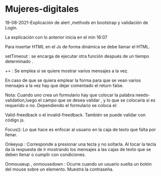 # Mujeres-digitales
19-08-2021-Explicación de alert ,methods en bootstrap y validación de Login.

La explicación con lo anterior inicia en el min 16:07

Para insertar HTML en el Js de forma dinámica se debe llamar el HTML.

setTimeout : se encarga de ejecutar otra función después de un tiempo determinado .

+= : Se emplea si se quiere mostrar varios mensajes a la vez.

En caso de que se quiera emplear la forma para que se vean varios mensajes a la vez hay que dejar comentado el return false.

Nota: Cuando uno crea un formulario hay que colocar la palabra needs-validation,luego el campo que se desea validar , y lo que se colocaría si es requerido o no. Dependiendo el formulario se coloca el:

Valid-freedback o el invalid-freedback. También se puede validar con código js.

Focus(): Lo que hace es enfocar al usuario en la caja de texto que falta por llenar.

Onkeyup : Corresponde a presionar una tecla y no soltarla. Al tocar la tecla da la respuesta de ir mostrando los mensajes a las cajas de texto que se deben llenar o cumplir con condiciones.

Onmouseup ,  onmousedown : Ocurre cuando un usuario suelta un botón del mouse sobre un elemento. Muestra la contraseña.
